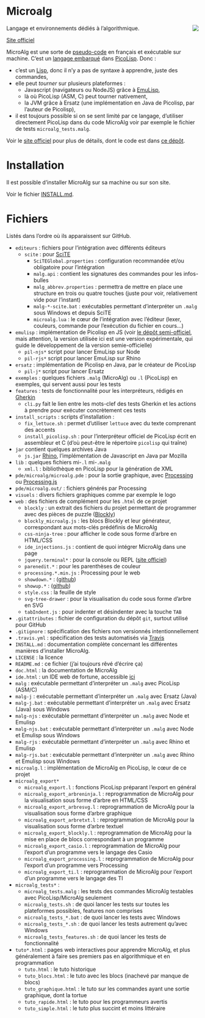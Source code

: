 Microalg
========

<a href="https://travis-ci.org/Microalg/microalg" style="float:right;">
<img src="https://travis-ci.org/Microalg/microalg.svg?branch=master"></a>

Langage et environnements dédiés à l’algorithmique.

[Site officiel](http://microalg.info/)

MicroAlg est une sorte de [pseudo-code](https://fr.wikipedia.org/wiki/Pseudo-code)
en français et exécutable sur machine. C’est un [langage
embarqué](https://fr.wikipedia.org/wiki/Langage_d%C3%A9di%C3%A9#Langages_d.C3.A9di.C3.A9s_internes_et_externes)
dans [PicoLisp](http://picolisp.com). Donc :

* c’est un [Lisp](http://fr.wikipedia.org/wiki/Lisp), donc il n’y a pas de
  syntaxe à apprendre, juste des commandes,
* elle peut *tourner* sur plusieurs plateformes :
    * Javascript (navigateurs ou NodeJS) grâce à
      [EmuLisp](http://grahack.github.io/EmuLisp),
    * là où PicoLisp (ASM, C) peut tourner nativement,
    * la JVM grâce à Ersatz (une implémentation en Java de Picolisp, par
      l’auteur de Picolisp),
* il est toujours possible si on se sent limité par ce langage, d’utiliser
  directement PicoLisp dans du code MicroAlg voir par exemple le fichier de
  tests `microalg_tests.malg`.

Voir le [site officiel](http://microalg.info/) pour plus de détails, dont le
code est dans [ce dépôt](https://github.com/Microalg/microalg.github.io).

Installation
============

Il est possible d’installer MicroAlg sur sa machine ou sur son site.

Voir le fichier [INSTALL.md](https://github.com/Microalg/Microalg/blob/latest/INSTALL.md).

Fichiers
========

Listés dans l’ordre où ils apparaissent sur GitHub.

* `editeurs` : fichiers pour l’intégration avec différents éditeurs
    * `scite` : pour [SciTE](http://www.scintilla.org/SciTE.html)
        * `SciTEGlobal.properties` : configuration recommandée et/ou obligatoire
          pour l’intégration
        * `malg.api` : contient les signatures des commandes pour les
          infos-bulles
        * `malg_abbrev.properties` : permettra de mettre en place une structure
          en trois ou quatre touches (juste pour voir, relativement vide pour
          l’instant)
        * `malg-*-scite.bat` : exécutables permettant d’interpréter un `.malg`
           sous Windows et depuis SciTE
        * `microalg.lua` : le cœur de l’intégration avec l’éditeur (lexer,
          couleurs, commande pour l’exécution du fichier en cours…)
* `emulisp` : implémentation de Picolisp en JS (voir
  [le dépôt semi-officiel](https://github.com/grahack/emulisp), mais attention,
  la version utilisée ici est une version expérimentale, qui guide le
  développement de la version semie-officielle)
    * `pil-njs*` script pour lancer EmuLisp sur Node
    * `pil-rjs*` script pour lancer EmuLisp sur Rhino
* `ersatz` : implémentation de Picolisp en Java, par le créateur de PicoLisp
    * `pil-j*` script pour lancer Ersatz
* `exemples` : quelques fichiers `.malg` (MicroAlg) ou `.l` (PicoLisp) en
  exemples, qui servent aussi pour les tests
* `features` : tests de fonctionnalité pour les interpréteurs, rédigés en
  [Gherkin](https://github.com/cucumber/cucumber/wiki/Gherkin)
    * `cli.py` fait le lien entre les mots-clef des tests Gherkin et les
      actions à prendre pour exécuter concrètement ces tests
* `install_scripts` : scripts d’installation :
    * `fix_lettuce.sh` : permet d’utiliser `lettuce` avec du texte comprenant
      des accents
    * `install_picolisp.sh` : pour l’interpréteur officiel de PicoLisp écrit en
      assembleur et C
      (d’où peut-être le répertoire `picolisp` qui traîne)
* `jar` contient quelques archives Java
    * `js.jar` [Rhino](https://developer.mozilla.org/fr/docs/Rhino),
      l’implémentation de Javascript en Java par Mozilla
* `lib` : quelques fichiers mi-`.l` mi-`.malg`
    * `xml.l` : bibliothèque en PicoLisp pour la génération de XML
* `pde/microalg/microalg.pde` : pour la sortie graphique, avec
  [Processing](http://processing.org/) ou [Processing.js](http://processingjs.org/)
* `pde/microalg.out/` : fichiers générés par Processing
* `visuels` : divers fichiers graphiques comme par exemple le logo
* `web` : des fichiers de complément pour les `.html` de ce projet
    * `blockly` : un extrait des fichiers du projet permettant de programmer
      avec des pièces de puzzle ([Blockly](http://code.google.com/p/blockly/))
    * `blockly_microalg.js` : les blocs Blockly et leur générateur,
      correspondant aux mots-clés prédéfinis de MicroAlg
    * `css-ninja-tree` : pour afficher le code sous forme d’arbre en HTML/CSS
    * `ide_injections.js` : contient de quoi intégrer MicroAlg dans une page
    * `jquery.terminal*` : pour la console ou REPL ([site officiel](http://terminal.jcubic.pl/))
    * `parenedit.*` : pour les parenthèses de couleur
    * `processing.*.min.js` : Processing pour le web
    * `showdown.*` : ([github](https://github.com/coreyti/showdown))
    * `showup.*` : ([github](https://github.com/upstage/showup))
    * `style.css` : la feuille de style
    * `svg-tree-drawer` : pour la visualisation du code sous forme d’arbre en SVG
    * `tabIndent.js` : pour indenter et désindenter avec la touche `TAB`
* `.gitattributes` : fichier de configuration du dépôt `git`, surtout utilisé
  pour GitHub
* `.gitignore` : spécification des fichiers non versionnés intentionnellement
* `.travis.yml` : spécification des tests automatisés via [Travis](http://travis-ci.org/)
* `INSTALL.md` : documentation complète concernant les différentes manières
  d’installer MicroAlg.
* `LICENSE` : la licence
* `README.md` : ce fichier (j’ai toujours rêvé d’écrire ça)
* `doc.html` : la documentation de MicroAlg
* `ide.html` : un IDE web de fortune, accessible [ici](http://microalg.info/ide.html)
* `malg` : exécutable permettant d’interpréter un `.malg` avec PicoLisp (ASM/C)
* `malg-j` : exécutable permettant d’interpréter un `.malg` avec Ersatz (Java)
* `malg-j.bat` : exécutable permettant d’interpréter un `.malg` avec Ersatz (Java)
  sous Windows
* `malg-njs` : exécutable permettant d’interpréter un `.malg` avec Node et Emulisp
* `malg-njs.bat` : exécutable permettant d’interpréter un `.malg` avec Node et Emulisp
  sous Windows
* `malg-rjs` : exécutable permettant d’interpréter un `.malg` avec Rhino et Emulisp
* `malg-rjs.bat` : exécutable permettant d’interpréter un `.malg` avec Rhino et Emulisp
  sous Windows
* `microalg.l` : implémentation de MicroAlg en PicoLisp, le cœur de ce projet
* `microalg_export*`
    * `microalg_export.l` : fonctions PicoLisp préparant l’export en général
    * `microalg_export_arbreninja.l` : reprogrammation de MicroAlg pour la visualisation sous forme d’arbre en HTML/CSS
    * `microalg_export_arbresvg.l` : reprogrammation de MicroAlg pour la visualisation sous forme d’arbre graphique
    * `microalg_export_arbretxt.l` : reprogrammation de MicroAlg pour la visualisation sous forme d’arbre textuel
    * `microalg_export_blockly.l` : reprogrammation de MicroAlg pour la mise en place de blocs correspondant à un programme
    * `microalg_export_casio.l` : reprogrammation de MicroAlg pour l’export d’un programme vers le langage des Casio
    * `microalg_export_processing.l` : reprogrammation de MicroAlg pour l’export d’un programme vers Processing
    * `microalg_export_ti.l` :  reprogrammation de MicroAlg pour l’export d’un programme vers le langage des TI
* `microalg_tests*` :
    * `microalg_tests.malg` : les tests des commandes MicroAlg testables avec
      PicoLisp/MicroAlg seulement
    * `microalg_tests.sh` :  de quoi lancer les tests sur toutes les
                             plateformes possibles, features non comprises
    * `microalg_tests_*.bat` : de quoi lancer les tests avec Windows
    * `microalg_tests_*.sh` :  de quoi lancer les tests autrement qu’avec Windows
    * `microalg_tests_features.sh` : de quoi lancer les tests de fonctionnalité
* `tuto*.html` : pages web interactives pour apprendre MicroAlg, et plus
  généralement à faire ses premiers pas en algorithmique et en programmation
    * `tuto.html` : le tuto historique
    * `tuto_blocs.html` : le tuto avec les blocs (inachevé par manque de blocs)
    * `tuto_graphique.html` : le tuto sur les commandes ayant une sortie graphique, dont la tortue
    * `tuto_rapide.html` : le tuto pour les programmeurs avertis
    * `tuto_simple.html` : le tuto plus succint et moins littéraire
